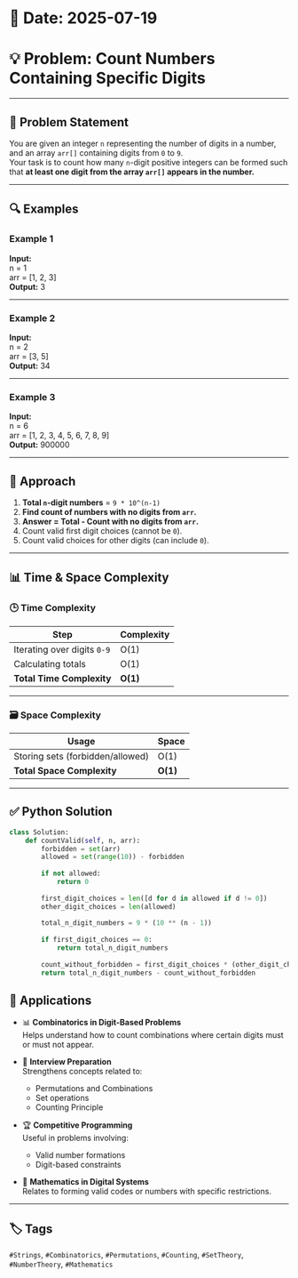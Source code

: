 # 📅 Date: 2025-07-19  
# 💡 Problem: Count Numbers Containing Specific Digits  

---

## 🚩 Problem Statement  
You are given an integer `n` representing the number of digits in a number, and an array `arr[]` containing digits from `0` to `9`.  
Your task is to count how many `n`-digit positive integers can be formed such that **at least one digit from the array `arr[]` appears in the number.**

---

## 🔍 Examples

### Example 1
**Input:**  
n = 1  
arr = [1, 2, 3]  
**Output:** 3  

---

### Example 2
**Input:**  
n = 2  
arr = [3, 5]  
**Output:** 34  

---

### Example 3
**Input:**  
n = 6  
arr = [1, 2, 3, 4, 5, 6, 7, 8, 9]  
**Output:** 900000  

---

## 🚀 Approach

1. **Total `n`-digit numbers** = `9 * 10^(n-1)`
2. **Find count of numbers with no digits from `arr`.**
3. **Answer = Total - Count with no digits from `arr`.**
4. Count valid first digit choices (cannot be `0`).
5. Count valid choices for other digits (can include `0`).

---
## 📊 Time & Space Complexity

### 🕒 Time Complexity

| Step                              | Complexity |
|-----------------------------------|------------|
| Iterating over digits `0-9`        | O(1)       |
| Calculating totals                 | O(1)       |
| **Total Time Complexity**          | **O(1)**   |

---

### 🗃️ Space Complexity

| Usage                              | Space |
|------------------------------------|-------|
| Storing sets (forbidden/allowed)    | O(1)  |
| **Total Space Complexity**          | **O(1)** |
---
## ✅ Python Solution

```python
class Solution:
    def countValid(self, n, arr):
        forbidden = set(arr)
        allowed = set(range(10)) - forbidden
        
        if not allowed:
            return 0
        
        first_digit_choices = len([d for d in allowed if d != 0])
        other_digit_choices = len(allowed)
        
        total_n_digit_numbers = 9 * (10 ** (n - 1))
        
        if first_digit_choices == 0:
            return total_n_digit_numbers
        
        count_without_forbidden = first_digit_choices * (other_digit_choices ** (n - 1))
        return total_n_digit_numbers - count_without_forbidden
```

## 🎯 Applications

- 📊 **Combinatorics in Digit-Based Problems**  
  Helps understand how to count combinations where certain digits must or must not appear.
  
- 📝 **Interview Preparation**  
  Strengthens concepts related to:
  - Permutations and Combinations
  - Set operations
  - Counting Principle
  
- 🏆 **Competitive Programming**  
  Useful in problems involving:
  - Valid number formations
  - Digit-based constraints
  
- 📐 **Mathematics in Digital Systems**  
  Relates to forming valid codes or numbers with specific restrictions.

---

## 🏷️ Tags

`#Strings`, `#Combinatorics`, `#Permutations`, `#Counting`, `#SetTheory`, `#NumberTheory`, `#Mathematics`
